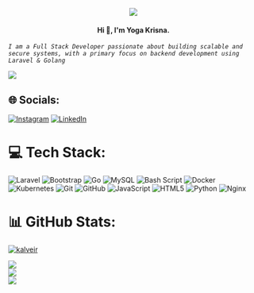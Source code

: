 <p align="center">
<img src="https://media.tenor.com/EUmB8iNJmW8AAAAj/tkthao219-bunny.gif"/>
</p>
<h4 align="center">Hi 👋, I'm Yoga Krisna.</h1>

*```I am a Full Stack Developer passionate about building scalable and secure systems, with a primary focus on backend development using Laravel & Golang```*

[![](https://visitcount.itsvg.in/api?id=Kalveir&icon=6&color=7)](https://visitcount.itsvg.in)

## 🌐 Socials:
[![Instagram](https://img.shields.io/badge/Instagram-%23E4405F.svg?logo=Instagram&logoColor=white)](https://www.instagram.com/abdiyoga85) [![LinkedIn](https://img.shields.io/badge/LinkedIn-%230077B5.svg?logo=linkedin&logoColor=white)](https://linkedin.com/in/https://www.linkedin.com/in/syeh-abdi-yoga-krisna-720b88303) 

# 💻 Tech Stack:
![Laravel](https://img.shields.io/badge/laravel-%23FF2D20.svg?style=for-the-badge&logo=laravel&logoColor=white) ![Bootstrap](https://img.shields.io/badge/bootstrap-%238511FA.svg?style=for-the-badge&logo=bootstrap&logoColor=white) ![Go](https://img.shields.io/badge/go-%2300ADD8.svg?style=for-the-badge&logo=go&logoColor=white) ![MySQL](https://img.shields.io/badge/mysql-4479A1.svg?style=for-the-badge&logo=mysql&logoColor=white) 
![Bash Script](https://img.shields.io/badge/bash_script-%23121011.svg?style=for-the-badge&logo=gnu-bash&logoColor=white)
![Docker](https://img.shields.io/badge/docker-%230db7ed.svg?style=for-the-badge&logo=docker&logoColor=white) ![Kubernetes](https://img.shields.io/badge/kubernetes-%23326ce5.svg?style=for-the-badge&logo=kubernetes&logoColor=white) ![Git](https://img.shields.io/badge/git-%23F05033.svg?style=for-the-badge&logo=git&logoColor=white) ![GitHub](https://img.shields.io/badge/github-%23121011.svg?style=for-the-badge&logo=github&logoColor=white) ![JavaScript](https://img.shields.io/badge/javascript-%23323330.svg?style=for-the-badge&logo=javascript&logoColor=%23F7DF1E) ![HTML5](https://img.shields.io/badge/html5-%23E34F26.svg?style=for-the-badge&logo=html5&logoColor=white) ![Python](https://img.shields.io/badge/python-3670A0?style=for-the-badge&logo=python&logoColor=ffdd54) ![Nginx](https://img.shields.io/badge/nginx-%23009639.svg?style=for-the-badge&logo=nginx&logoColor=white)
# 📊 GitHub Stats:
<p align="left"> <a href="https://github.com/ryo-ma/github-profile-trophy"><img src="https://github-profile-trophy.vercel.app/?username=kalveir" alt="kalveir" /></a> </p>

![](https://github-readme-stats.vercel.app/api?username=Kalveir&theme=gotham&hide_border=false&include_all_commits=true&count_private=true)<br/>
![](https://github-readme-streak-stats.herokuapp.com/?user=Kalveir&theme=gotham&hide_border=false)<br/>
![](https://github-readme-stats.vercel.app/api/top-langs/?username=Kalveir&theme=gotham&hide_border=false&include_all_commits=true&count_private=true&layout=compact)


